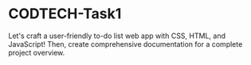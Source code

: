# CODTECH-Task1
Let's craft a user-friendly to-do list web app with CSS, HTML, and JavaScript! Then, create comprehensive documentation for a complete project overview.
